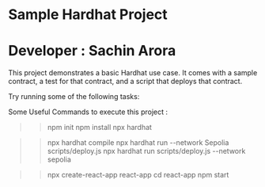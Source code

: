 # Sample Hardhat Project
# Developer : Sachin Arora 

This project demonstrates a basic Hardhat use case. It comes with a sample contract, a test for that contract, and a script that deploys that contract.

Try running some of the following tasks:

Some Useful Commands to execute this project :
>> npm init
>> npm install
>> npx hardhat

>> npx hardhat compile
>> npx hardhat run --network Sepolia scripts/deploy.js
>> npx hardhat run scripts/deploy.js --network sepolia


>> npx create-react-app react-app
>> cd react-app
>> npm start
